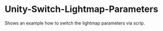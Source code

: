 # Unity-Switch-Lightmap-Parameters
Shows an example how to switch the lightmap parameters via scrip.
